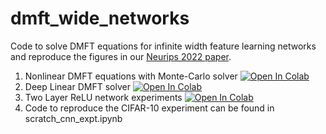 # dmft_wide_networks
Code to solve DMFT equations for infinite width feature learning networks and reproduce the figures in our [Neurips 2022 paper](https://arxiv.org/abs/2205.09653). 

1. Nonlinear DMFT equations with Monte-Carlo solver [![Open In Colab](https://colab.research.google.com/assets/colab-badge.svg)](https://colab.research.google.com/github/Pehlevan-Group/dmft_wide_networks/blob/main/deep_nonlinear_DMFT.ipynb)
2. Deep Linear DMFT solver [![Open In Colab](https://colab.research.google.com/assets/colab-badge.svg)](https://colab.research.google.com/github/Pehlevan-Group/dmft_wide_networks/blob/main/Linear_DMFT.ipynb)
3. Two Layer ReLU network experiments [![Open In Colab](https://colab.research.google.com/assets/colab-badge.svg)](https://colab.research.google.com/github/Pehlevan-Group/dmft_wide_networks/blob/main/two_layer_nonlinear_DMFT.ipynb)
4. Code to reproduce the CIFAR-10 experiment can be found in scratch_cnn_expt.ipynb 
